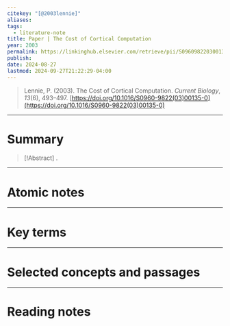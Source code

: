 ```yaml
---
citekey: "[@2003lennie]"
aliases: 
tags:
  - literature-note
title: Paper | The Cost of Cortical Computation
year: 2003
permalink: https://linkinghub.elsevier.com/retrieve/pii/S0960982203001350
publish: 
date: 2024-08-27
lastmod: 2024-09-27T21:22:29-04:00
---
```

> Lennie, P. (2003). The Cost of Cortical Computation. _Current Biology_, _13_(6), 493–497. [https://doi.org/10.1016/S0960-9822(03)00135-0](https://doi.org/10.1016/S0960-9822(03)00135-0)

---

# Summary

> [!Abstract]
>.


---

# Atomic notes

---

# Key terms

---

# Selected concepts and passages

---

# Reading notes

